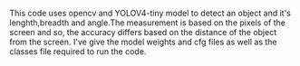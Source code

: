 This code uses opencv and YOLOV4-tiny model to detect an object and it's lenghth,breadth and angle.The measurement is based on the pixels of the screen and so,
the accuracy differs based on the distance of the object from the screen.
I've give the model weights and cfg files as well as the classes file required to run the code.
